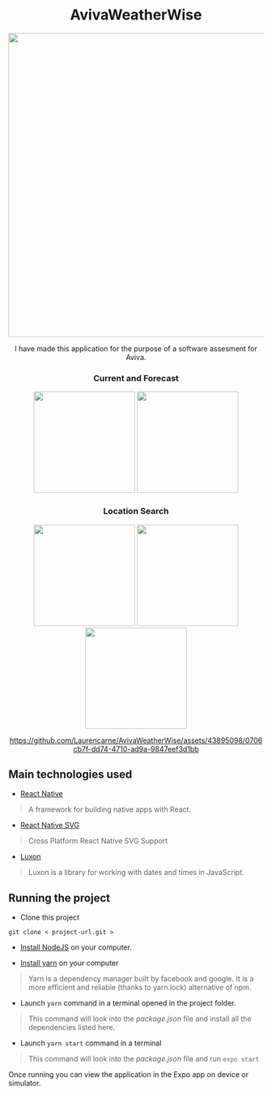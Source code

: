 
<div id="header" align="center">
  <h1>AvivaWeatherWise</h1>
<img src="https://github.com/Laurencarne/AvivaWeatherWise/assets/43895098/4f358b15-f1a5-406a-927a-5331b73d18c5" width="600">
  <p/>
  <p/>
I have made this application for the purpose of a software assesment for Aviva.
</div>

<div id="socialMedia" align="center">

  
<h3>Current and Forecast</h3>
<img src="https://github.com/Laurencarne/AvivaWeatherWise/assets/43895098/e6f95d5b-ce9b-4c87-bd74-cbbf75cf3392" width="200">
<img src="https://github.com/Laurencarne/AvivaWeatherWise/assets/43895098/834082e3-7b5c-4033-9f27-2e413290bb58" width="200">
  
<h3>Location Search</h3>
<img src="https://github.com/Laurencarne/AvivaWeatherWise/assets/43895098/0f0fe506-b9a3-48ab-9d3c-b8a4edd24f72" width="200">
<img src="https://github.com/Laurencarne/AvivaWeatherWise/assets/43895098/4725511e-97f8-42e7-bcc9-5e6440799d95" width="200">
<img src="https://github.com/Laurencarne/AvivaWeatherWise/assets/43895098/076b10df-29e8-421f-96e5-ca59c1dd0be4" width="200">

https://github.com/Laurencarne/AvivaWeatherWise/assets/43895098/0706cb7f-dd74-4710-ad9a-9847eef3d1bb

</div>


## Main technologies used

- [React Native](https://github.com/facebook/react-native)

> A framework for building native apps with React.

- [React Native SVG](https://github.com/software-mansion/react-native-svg)

> Cross Platform React Native SVG Support

- [Luxon](https://github.com/moment/luxon/)

> Luxon is a library for working with dates and times in JavaScript.


## Running the project

- Clone this project
```
git clone < project-url.git >
```

- [Install NodeJS](https://nodejs.org/en/) on your computer.

- [Install yarn](https://yarnpkg.com/en/docs/install) on your computer
> Yarn is a dependency manager built by facebook and google. It is a more efficient and reliable (thanks to yarn.lock) alternative of npm.

- Launch ``` yarn ``` command in a terminal opened in the project folder.
> This command will look into the *package.json* file and install all the dependencies listed here.

- Launch ``` yarn start ``` command in a terminal
> This command will look into the *package.json* file and run ``` expo start ```

Once running you can view the application in the Expo app on device or simulator. 
